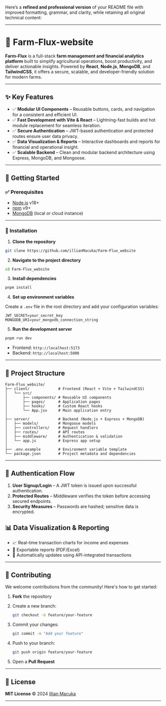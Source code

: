 Here’s a **refined and professional version** of your README file with improved formatting, grammar, and clarity, while retaining all original technical content:

---

# 🌾 Farm-Flux-website

**Farm-Flux** is a full-stack **farm management and financial analytics platform** built to simplify agricultural operations, boost productivity, and deliver actionable insights. Powered by **React**, **Node.js**, **MongoDB**, and **TailwindCSS**, it offers a secure, scalable, and developer-friendly solution for modern farms.

---

## ✨ Key Features

* ✅ **Modular UI Components** – Reusable buttons, cards, and navigation for a consistent and efficient UI.
* ✅ **Fast Development with Vite & React** – Lightning-fast builds and hot module replacement for seamless iteration.
* ✅ **Secure Authentication** – JWT-based authentication and protected routes ensure user data privacy.
* ✅ **Data Visualization & Reports** – Interactive dashboards and reports for financial and operational insight.
* ✅ **Scalable Backend** – Clean and modular backend architecture using Express, MongoDB, and Mongoose.

---

## 🚀 Getting Started

### ✅ Prerequisites

* [Node.js](https://nodejs.org/) v18+
* [npm](https://www.npmjs.com/) v9+
* [MongoDB](https://www.mongodb.com/) (local or cloud instance)

---

### 🔧 Installation

1. **Clone the repository**

```bash
git clone https://github.com/illianMacuka/Farm-Flux_website
```

2. **Navigate to the project directory**

```bash
cd Farm-Flux_website
```

3. **Install dependencies**

```bash
pnpm install
```

4. **Set up environment variables**

Create a `.env` file in the root directory and add your configuration variables:

```env
JWT_SECRET=your_secret_key
MONGODB_URI=your_mongodb_connection_string
```

5. **Run the development server**

```bash
pnpm run dev
```

* Frontend: `http://localhost:5173`
* Backend: `http://localhost:5000`

---

## 📂 Project Structure

```plaintext
Farm-Flux_website/
├── client/             # Frontend (React + Vite + TailwindCSS)
│   └── src/
│       ├── components/ # Reusable UI components
│       ├── pages/      # Application pages
│       ├── hooks/      # Custom React hooks
│       └── App.jsx     # Main application entry
│
├── server/             # Backend (Node.js + Express + MongoDB)
│   ├── models/         # Mongoose models
│   ├── controllers/    # Request handlers
│   ├── routes/         # API routes
│   ├── middleware/     # Authentication & validation
│   └── app.js          # Express app setup
│
├── .env.example        # Environment variable template
└── package.json        # Project metadata and dependencies
```

---

## 🔐 Authentication Flow

1. **User Signup/Login** – A JWT token is issued upon successful authentication.
2. **Protected Routes** – Middleware verifies the token before accessing secured endpoints.
3. **Security Measures** – Passwords are hashed; sensitive data is encrypted.


## 📊 Data Visualization & Reporting

* 📈 Real-time transaction charts for income and expenses
* 📄 Exportable reports (PDF/Excel)
* 🔄 Automatically updates using API-integrated transactions

---

## 🤝 Contributing

We welcome contributions from the community! Here's how to get started:

1. **Fork** the repository
2. Create a new branch:

   ```bash
   git checkout -b feature/your-feature
   ```
3. Commit your changes:

   ```bash
   git commit -m "Add your feature"
   ```
4. Push to your branch:

   ```bash
   git push origin feature/your-feature
   ```
5. Open a **Pull Request**

---

## 📜 License

**MIT License** © 2024 [Illian Macuka](https://github.com/illianMacuka)

---

